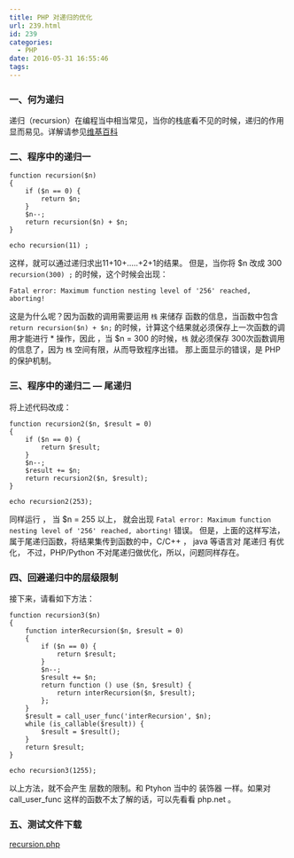 ```yaml
---
title: PHP 对递归的优化
url: 239.html
id: 239
categories:
  - PHP
date: 2016-05-31 16:55:46
tags:
---
```


### 一、何为递归

递归（recursion）在编程当中相当常见，当你的栈底看不见的时候，递归的作用显而易见。详解请参见[维基百科](https://zh.wikipedia.org/zh/%E9%80%92%E5%BD%92)

<!--more-->

### 二、程序中的递归一

    function recursion($n)
    {
        if ($n == 0) {
            return $n;
        }
        $n--;
        return recursion($n) + $n;
    }
    
    echo recursion(11) ;
    

这样，就可以通过递归求出11+10+.....+2+1的结果。 但是，当你将 $n 改成 300 `recursion(300) ;` 的时候，这个时候会出现：

    Fatal error: Maximum function nesting level of '256' reached, aborting!
    

这是为什么呢？因为函数的调用需要运用 `栈` 来储存 函数的信息，当函数中包含 `return recursion($n) + $n;` 的时候，计算这个结果就必须保存上一次函数的调用才能进行 \* 操作，因此 ，当 $n = 300 的时候，`栈` 就必须保存 300次函数调用的信息了，因为 `栈` 空间有限，从而导致程序出错。 那上面显示的错误，是 PHP 的保护机制。

### 三、程序中的递归二 — 尾递归

将上述代码改成：

    function recursion2($n, $result = 0)
    {
        if ($n == 0) {
            return $result;
        }
        $n--;
        $result += $n;
        return recursion2($n, $result);
    }
    
    echo recursion2(253);
    

同样运行 ， 当 $n = 255 以上， 就会出现 `Fatal error: Maximum function nesting level of '256' reached, aborting!` 错误。 但是，上面的这样写法，属于尾递归函数，将结果集传到函数的中，C/C++ ， java 等语言对 尾递归 有优化， 不过，PHP/Python 不对尾递归做优化，所以，问题同样存在。

### 四、回避递归中的层级限制

接下来，请看如下方法：

    function recursion3($n)
    {
        function interRecursion($n, $result = 0)
        {
            if ($n == 0) {
                return $result;
            }
            $n--;
            $result += $n;
            return function () use ($n, $result) {
                return interRecursion($n, $result);
            };
        }
        $result = call_user_func('interRecursion', $n);
        while (is_callable($result)) {
            $result = $result();
        }
        return $result;
    }
    
    echo recursion3(1255);
    

以上方法，就不会产生 层数的限制。和 Ptyhon 当中的 装饰器 一样。如果对 call\_user\_func 这样的函数不太了解的话，可以先看看 php.net 。

### 五、测试文件下载

[recursion.php](/images/2016/05/recursion.php_.zip)